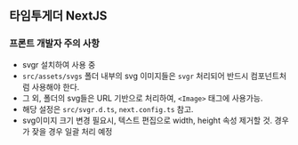 ## 타임투게더 NextJS

### 프론트 개발자 주의 사항 
- svgr 설치하여 사용 중
- `src/assets/svgs` 폴더 내부의 svg 이미지들은 `svgr` 처리되어 반드시 컴포넌트처럼 사용해야 한다.
- 그 외, 폴더의 svg들은 URL 기반으로 처리하여, `<Image>` 태그에 사용가능.
- 해당 설정은 `src/svgr.d.ts`, `next.config.ts` 참고.
- svg이미지 크기 변경 필요시, 텍스트 편집으로 width, height 속성 제거할 것. 경우가 잦을 경우 일괄 처리 예정

